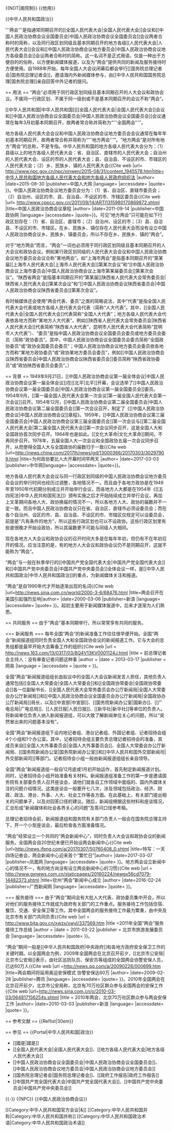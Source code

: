 {{NOT|兩院制}}
{{他用}}

{{中华人民共和国政治}}

'''两会'''是指通常同期召开的[[全国人民代表大会|全国人民代表大会]]会议和[[中国人民政治协商会议全国委员会|中国人民政治协商会议全国委员会]]会议两者合称时的简称，以及同行政区划同级且基本同期召开的地方各级[[人民代表大会|人民代表大会]]会议和[[中国人民政治协商会议地方委员会|中国人民政治协商会议地方各级委员会]]会议两者合称时的简称。这一名词不是正式用语，仅是一种出于方便目的的俗称，以方便新闻媒体报道，以及为“两会”提供共同的新闻及服务接待时方便使用。自1988年开始，每年全国人大会议闭幕后都会举行[[国务院总理记者会|国务院总理记者会]]，邀请海内外新闻媒体参与，由[[中华人民共和国国务院总理|国务院总理]]亲自回答中外记者的提问。

== 用法 ==
“两会”必须用于同行政区划同级且基本同期召开的人大会议和政协会议。不属同一行政区划、不属于同一级别或不是基本同期召开的会议不称“两会”。

[[中华人民共和国|中华人民共和国]][[全国人民代表大会|全国人民代表大会]]会议和[[中国人民政治协商会议全国委员会|中国人民政治协商会议全国委员会]]会议通常在每年3月初基本同期召开，故两者常合称并简称为“'''全国两会'''”。

地方各级人民代表大会会议和中国人民政治协商会议地方委员会会议通常在每年年初基本同期召开，故两者常合称并简称为“'''地方两会'''”。“地方两会”是对所有地方“两会”的总称，不是专指。中华人民共和国的地方各级人民代表大会分为：（1）县级以上的地方各级人民代表大会：省、自治区、直辖市的人民代表大会；自治州的人民代表大会、设区的市的人民代表大会；县、自治县、不设区的市、市辖区的人民代表大会；（2）乡、民族乡、镇的人民代表大会<ref>{{Cite web |url=  http://www.npc.gov.cn/npc/xinwen/2015-08/31/content_1945578.htm|title=中华人民共和国地方各级人民代表大会和地方各级人民政府组织法 |author= |date=2015-08-30 |publisher=中国人大网 |language= |accessdate= |quote= }}</ref>。中国人民政治协商会议地方委员会分为：（1）省、自治区、直辖市委员会；（2）自治州、设区的市、县、自治县、不设区的市、市辖区委员会<ref name=zxzc>{{Cite web |url= http://www.cppcc.gov.cn/2011/09/14/ARTI1315980170869872.shtml |title=中国人民政治协商会议章程 |author= |date=2011-09-14 |publisher=中国政协网 |language= |accessdate= |quote=}}</ref>。可见“地方两会”只可能在如下行政区划存在：（1）省、自治区、直辖市；（2）自治州、设区的市；（3）县、自治县、不设区的市、市辖区。在乡、民族乡、镇仅存在人民代表大会而没有设立中国人民政治协商会议乡、民族乡、镇委员会，所以不存在乡、民族乡、镇的“两会”。

对于“地方两会”而言，“两会”一词也必须用于同行政区划同级且基本同期召开的人大会议和政协会议。例如某行政区划同级的人民代表大会会议和中国人民政治协商会议地方委员会会议合称“某地两会”。如“上海市两会”是指基本同期召开的“第某届[[上海市人民代表大会|上海市人民代表大会]]第某次会议”和“[[中国人民政治协商会议上海市委员会|中国人民政治协商会议上海市第某届委员会]]第某次会议”。“陕西省两会”是指基本同期召开的“第某届[[陕西省人民代表大会常务委员会|陕西省人民代表大会]]第某次会议”和“[[中国人民政治协商会议陕西省委员会|中国人民政治协商会议陕西省委员会]]第某次会议”。

有时候媒体还会使用“两会代表、委员”之类的简略说法，其中“代表”是指全国人民代表大会代表或地方各级人民代表大会代表（简称“人大代表”。其中，[[全国人民代表大会|全国人民代表大会]]代表简称“全国人大代表”；地方各级人民代表大会代表依各地方而称“某地方人大代表”，例如[[陕西省人民代表大会常务委员会|陕西省人民代表大会]]代表简称“陕西省人大代表”，昆明市人民代表大会代表简称“昆明市人大代表”）、“委员”是指中国人民政治协商会议全国委员会委员或地方委员会委员（简称“政协委员”。其中，中国人民政治协商会议全国委员会委员简称“全国政协委员”或“政协全国委员会委员”；中国人民政治协商会议地方委员会委员依各地方而称“某地方政协委员”或“政协某地方委员会委员”，例如[[中国人民政治协商会议陕西省委员会|中国人民政治协商会议陕西省委员会]]委员简称“陕西省政协委员”或“政协陕西省委员会委员”。）

== 背景 ==
1949年9月21日，[[中国人民政治协商会议第一届全体会议|中国人民政治协商会议第一届全体会议]]在[[北平|北平]]开幕，会议选举了[[中国人民政治协商会议第一届全国委员会|中国人民政治协商会议第一届全国委员会]]委员。1954年9月，[[第一届全国人民代表大会第一次会议|第一届全国人民代表大会第一次会议]]召开。1954年12月，[[中国人民政治协商会议第二届全国委员会|中国人民政治协商会议第二届全国委员会]]第一次会议召开，制定了《[[中国人民政治协商会议|中国人民政治协商会议]]章程》。1959年，[[中国人民政治协商会议第三届全国委员会|中国人民政治协商会议第三届全国委员会]]第一次会议与[[第二届全国人民代表大会|第二届全国人民代表大会]]第一次会议同步召开，这是全国人大和全国政协首次同步召开。1964年也是如此。[[文化大革命|文化大革命]]期间，不再同步召开。1978年，五届全国人大一次会议和全国政协五届一次会议同步召开，从而使得全国人大与全国政协的届数归于一致<ref>{{Cite web |url=http://news.china.com/2017lh/news/gd/13000366/20170303/30297909.html |title=为何政协要比人大开幕时间早两天 |author= |date=2017-03-03 |publisher=中华网|language= |accessdate= |quote=}}</ref>。

地方各级人民代表大会会议与同一行政区划同级的中国人民政治协商会议地方委员会会议的举行时间也经历过调整，各地情况不一。而且由于各地方政协是在1949年至1950年代初期分别成立并开始举行会议，而各地方人大都是在1954年《[[五四宪法|中华人民共和国宪法]]》颁布实施之后才开始陆续成立并举行会议，再加上文革期间各地人大、政协换届的情况不一，所以各地方人大、政协的届数并不一定一致。而且中国人民政治协商会议只在省、自治区、直辖市必须设委员会；而在各个自治州、设区的市、县、自治县、不设区的市、市辖区仅规定可以设委员会，前提是“凡有条件的地方”，所以这些行政区划也可以不设政协<ref name=zxzc/>。这些行政区划里有些是很晚才开始设政协，所以其届数更不可能与同级人大相同。

现在各地方人大会议和政协会议的召开时间大多是在每年年初，但仍有不在年初召开的情况。应当注意的是，有的地方人大会议和政协会议仍不是同期召开，这就不能称为“两会”。

“两会”与一般在秋季举行的[[中国共产党全国代表大会|中国共产党全国代表大会]]和[[中国共产党中央委员会|中国共产党中央委员会]]全体会议一样，是[[中华人民共和国政治|中华人民共和国政治]]的重点，为新闻媒体关注和报道。

“两会”是自1990年代才开始逐渐出现的名词<ref>{{Cite web |url=http://news.sina.com.cn/world/2000-3-6/68476.html |title=两会召开在美国引起强烈反响|author= |date=2000-03-06 |publisher=新浪 |language= |accessdate= |quote= }}</ref>。起初主要用于新闻媒体报道中，后来才逐渐为人们熟悉。

== 共同服务 ==
由于“两会”基本同期举行，所以常常享有共同的服务。

=== 新闻服务 ===
每年全国“两会”的新闻准备工作往往很早便开始。全国“两会”新闻报道组同时负责全国人大和全国政协会议的新闻报道工作。它与大会的总务组都是最早开始大会筹备工作的组织<ref name=xwfyr>{{Cite web |url = http://news.163.com/13/0317/03/8Q4V13KV0001124J.html |title = 前总理记者会主持人：没有审查记者问题这种事 |author =  |date = 2013-03-17  |publisher =网易 |language =  |accessdate =  |quote =  }}</ref>。

全国“两会”新闻报道组组长由拟议中的全国人大会议新闻发言人担任，其他负责人通常包括[[全国人大常委会|全国人大常委会]]和[[全国政协常委会|全国政协常委会]]各一位副秘书长、[[全国人民代表大会常务委员会办公厅新闻局|全国人大常委会办公厅新闻局]]和[[中国人民政治协商会议全国委员会办公厅新闻局|全国政协办公厅新闻局]]局长，以及[[中宣部|中宣部]]、[[国务院新闻办公室|国新办]]、[[广电总局|广电总局]]、[[人民日报|人民日报]]、[[新华社|新华社]]等单位的负责人。将新闻单位负责人纳入新闻报道组，可以大致了解新闻单位关心的问题，所以“突然冒出来的问题基本没有”<ref name=xwfyr/>。

全国“两会”新闻报道组下设内地记者组、港台记者组、外国记者组、记者招待会组4个小组和1个办公室。其中，记者招待会组主要负责总理记者招待会的准备，其成员来自[[全国人大外事委员会|全国人大外事委员会]]、全国人大常委会办公厅新闻局、[[国务院新闻办公室|国务院新闻办公室]]和[[中华人民共和国外交部新闻司|外交部新闻司]]等部门。记者招待会小组一般由新闻报道组组长亲自领导<ref name=xwfyr/>。

全国“两会”新闻报道组一般自12月底或1月初开始运作，首先制定新闻报道计划。同时，记者招待会小组开始准备有关材料。新闻报道组准备工作的第一步是邀请国务院有关部委负责人召开座谈会，请他们就各自工作领域中面临的、国内外媒体关注的问题介绍情况。这类座谈会一般要开七八次，涉及领域包括政治、经济、财政、政法、港台、外事、人大、社会工作等各方面。在此基础上，有关部门提出相关的问题单子，以及对回答口径的建议。随后，新闻组根据这些材料和座谈情况，汇总形成“新闻媒体和社会各界关心的问题”及答问口径参考稿<ref name=xwfyr/>。

总理记者招待会前，新闻报道组和国务院有关部门负责人一般会在国务院总理主持下，开一个小型座谈会，最后检查各方面准备情况<ref name=xwfyr/>。

“两会”经常设立一个共同的“两会新闻中心”，同时负责人大会议和政协会议的新闻服务。全国两会自20世纪末便已开始设两会新闻中心<ref>{{Cite web |url=http://news.ifeng.com/a/20170307/50760408_0.shtml |title=特写：一天四场记者会，两会新闻中心迎来首个“繁忙日”|author= |date=2017-03-07 |publisher=凤凰网 |language= |accessdate= |quote= }}</ref>。地方两会设立新闻中心的情况不一，有的地方尚没有设立两会新闻中心的习惯<ref>{{Cite web |url = http://www.gxnews.com.cn/staticpages/20160224/newgx56cd7079-14482373.shtml |title=钦州“两会”新闻中心成立 |author= |date=2016-02-24 |publisher=广西新闻网 |language= |accessdate= |quote= }}</ref>。

=== 服务接待 ===
由于“两会”期间会有大批人大代表、政协委员集中开会，所以对他们的服务接待工作就成为政府有关部门的工作重点。服务接待工作包括住宿、餐饮、交通、安全保卫等工作。其中全国两会的服务接待工作最为繁重，由中央及北京市有关部门共同负责<ref>{{Cite web |url = http://www.bjta.gov.cn/xwzx/xwyl/337569.htm |title =2011年全国“两会”服务接待工作总结  |author = |date = 2011-03-22 |publisher = 北京市旅游发展委员会 |language= |accessdate= |quote= }}</ref>。

“两会”期间一般是[[中华人民共和国政府|中央政府]]和各地方政府安全保卫工作的关键时期。以全国两会为例，2009年全国两会在北京召开前夕，[[北京市公安局|北京市公安局]]表示，由社区巡防队员、保安员等组成的全国两会协警安保人员，已达60万人<ref>{{Cite web |url =http://news.qq.com/a/20090228/000699.htm |title=两会期间将延用奥运安保模式 协警安保达60万 |author= |date=2009-02-28 |publisher=腾讯 |language= |accessdate= |quote= }}</ref>。2010年全国两会在北京召开前夕，北京市公安局称，北京有70万社区群众参与全国两会的安保工作<ref>{{Cite web |url=http://news.sina.com.cn/o/2010-03-03/064817156254s.shtml |title = 2010年两会，北京70万社区群众参与两会安保工作 |author= |date=2010-03-03 |publisher=新浪 |language= |accessdate= |quote= }}</ref>。

== 参考文献 ==
{{Reflist|30em}}

== 参见 ==
{{Portal|中华人民共和国|政治}}
* [[國是|國是]]
* [[全国人民代表大会|全国人民代表大会]]、[[地方各级人民代表大会|地方各级人民代表大会]]
* [[中国人民政治协商会议全国委员会|中国人民政治协商会议全国委员会]]、[[中国人民政治协商会议地方委员会|中国人民政治协商会议地方委员会]]
* [[国务院总理记者会|国务院总理记者会]]、[[政府工作报告|政府工作报告]]
* [[中国共产党全国代表大会|中国共产党全国代表大会]]、[[中国共产党中央委员会|中国共产党中央委员会]]

{{-}}
{{NPC}}
{{中国人民政治协商会议}}

[[Category:中华人民共和国官方会议|&]]
[[Category:中华人民共和国并称|Category:中华人民共和国并称]]
[[Category:中华人民共和国政治术语|Category:中华人民共和国政治术语]]